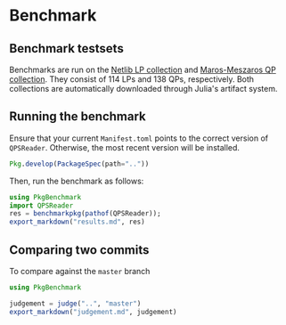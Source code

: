# Benchmark

## Benchmark testsets

Benchmarks are run on the [Netlib LP collection](http://www.numerical.rl.ac.uk/cute/netlib.html) and [Maros-Meszaros QP collection](http://www.doc.ic.ac.uk/~im/#DATA).
They consist of 114 LPs and 138 QPs, respectively.
Both collections are automatically downloaded through Julia's artifact system.

## Running the benchmark

Ensure that your current `Manifest.toml` points to the correct version of `QPSReader`. Otherwise, the most recent version will be installed.
```julia
Pkg.develop(PackageSpec(path=".."))
```

Then, run the benchmark as follows:
```julia
using PkgBenchmark
import QPSReader
res = benchmarkpkg(pathof(QPSReader));
export_markdown("results.md", res)
```

## Comparing two commits

To compare against the `master` branch
```julia
using PkgBenchmark

judgement = judge("..", "master")
export_markdown("judgement.md", judgement)
```
